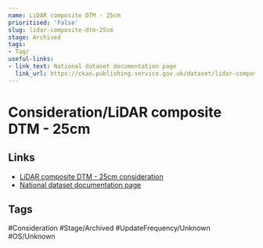 ```yaml
---
name: LiDAR composite DTM - 25cm
prioritised: 'False'
slug: lidar-composite-dtm-25cm
stage: Archived
tags:
- Tag/
useful-links:
- link_text: National dataset documentation page
  link_url: https://ckan.publishing.service.gov.uk/dataset/lidar-composite-dtm-2017-25cm
---
```


# Consideration/LiDAR composite DTM - 25cm



## Links

* [LiDAR composite DTM - 25cm consideration](https://design.planning.data.gov.uk/planning-consideration/lidar-composite-dtm-25cm)
* [National dataset documentation page](https://ckan.publishing.service.gov.uk/dataset/lidar-composite-dtm-2017-25cm)

## Tags

#Consideration #Stage/Archived #UpdateFrequency/Unknown #OS/Unknown